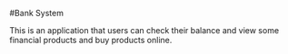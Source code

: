 #Bank System

This is an application that users can check their balance and view some financial products and buy products online.

